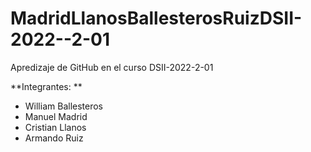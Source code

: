 # MadridLlanosBallesterosRuizDSII-2022--2-01

Apredizaje de GitHub en el curso DSII-2022-2-01

**Integrantes: **

- William Ballesteros
- Manuel Madrid 
- Cristian Llanos
- Armando Ruiz
